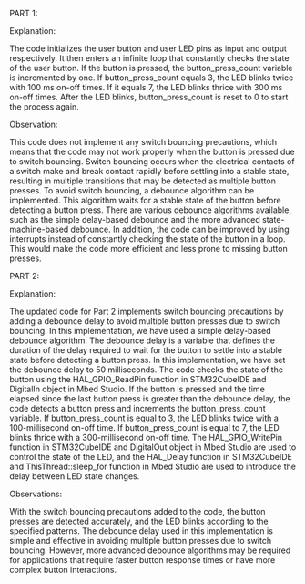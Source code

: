 PART 1:

Explanation:

The code initializes the user button and user LED pins as input and output respectively. It then enters an infinite loop that constantly checks the state of the user button. If the button is pressed, the button_press_count variable is incremented by one. If button_press_count equals 3, the LED blinks twice with 100 ms on-off times. If it equals 7, the LED blinks thrice with 300 ms on-off times. After the LED blinks, button_press_count is reset to 0 to start the process again.

Observation:

This code does not implement any switch bouncing precautions, which means that the code may not work properly when the button is pressed due to switch bouncing. Switch bouncing occurs when the electrical contacts of a switch make and break contact rapidly before settling into a stable state, resulting in multiple transitions that may be detected as multiple button presses. To avoid switch bouncing, a debounce algorithm can be implemented. This algorithm waits for a stable state of the button before detecting a button press. There are various debounce algorithms available, such as the simple delay-based debounce and the more advanced state-machine-based debounce. In addition, the code can be improved by using interrupts instead of constantly checking the state of the button in a loop. This would make the code more efficient and less prone to missing button presses.



PART 2:

Explanation: 

The updated code for Part 2 implements switch bouncing precautions by adding a debounce delay to 
avoid multiple button presses due to switch bouncing. In this implementation, we have used a simple 
delay-based debounce algorithm. 
The debounce delay is a variable that defines the duration of the delay required to wait for the button 
to settle into a stable state before detecting a button press. In this implementation, we have set the 
debounce delay to 50 milliseconds. 
The code checks the state of the button using the HAL_GPIO_ReadPin function in STM32CubeIDE and 
DigitalIn object in Mbed Studio. If the button is pressed and the time elapsed since the last button 
press is greater than the debounce delay, the code detects a button press and increments the 
button_press_count variable. 
If button_press_count is equal to 3, the LED blinks twice with a 100-millisecond on-off time. If 
button_press_count is equal to 7, the LED blinks thrice with a 300-millisecond on-off time. The 
HAL_GPIO_WritePin function in STM32CubeIDE and DigitalOut object in Mbed Studio are used to 
control the state of the LED, and the HAL_Delay function in STM32CubeIDE and ThisThread::sleep_for 
function in Mbed Studio are used to introduce the delay between LED state changes. 
 
Observations: 

With the switch bouncing precautions added to the code, the button presses are detected accurately, 
and the LED blinks according to the specified patterns. The debounce delay used in this 
implementation is simple and effective in avoiding multiple button presses due to switch bouncing. 
However, more advanced debounce algorithms may be required for applications that require faster 
button response times or have more complex button interactions.
